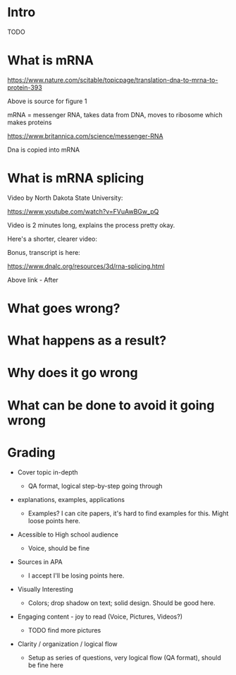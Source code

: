 # Intro
TODO

# What is mRNA
https://www.nature.com/scitable/topicpage/translation-dna-to-mrna-to-protein-393

Above is source for figure 1

mRNA = messenger RNA, takes data from DNA, moves to ribosome which makes proteins

https://www.britannica.com/science/messenger-RNA

Dna is copied into mRNA

# What is mRNA splicing

Video by North Dakota State University:

https://www.youtube.com/watch?v=FVuAwBGw_pQ

Video is 2 minutes long, explains the process pretty okay.

Here's a shorter, clearer video:
<source src="http://content.dnalc.org/content/c16/16938/3d-splicing-audio-title.mp4" type="video/mp4">

Bonus, transcript is here:

https://www.dnalc.org/resources/3d/rna-splicing.html

Above link - After 



# What goes wrong?


# What happens as a result?


# Why does it go wrong


# What can be done to avoid it going wrong


# Grading

- Cover topic in-depth
	- QA format, logical step-by-step going through
- explanations, examples, applications
	- Examples? I can cite papers, it's hard to find examples for this. Might loose points here.
- Acessible to High school audience
	- Voice, should be fine
- Sources in APA
	- I accept I'll be losing points here.

- Visually Interesting
	- Colors; drop shadow on text; solid design. Should be good here.
- Engaging content - joy to read (Voice, Pictures, Videos?)
	- TODO find more pictures
- Clarity / organization / logical flow
	- Setup as series of questions, very logical flow (QA format), should be fine here
